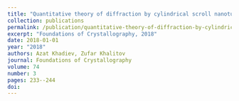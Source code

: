 ```yaml
---
title: "Quantitative theory of diffraction by cylindrical scroll nanotubes"
collection: publications
permalink: /publication/quantitative-theory-of-diffraction-by-cylindrical-scroll-nan/
excerpt: "Foundations of Crystallography, 2018"
date: 2018-01-01
year: "2018"
authors: Azat Khadiev, Zufar Khalitov
journal: Foundations of Crystallography
volume: 74
number: 3
pages: 233--244
doi: 
---
```

